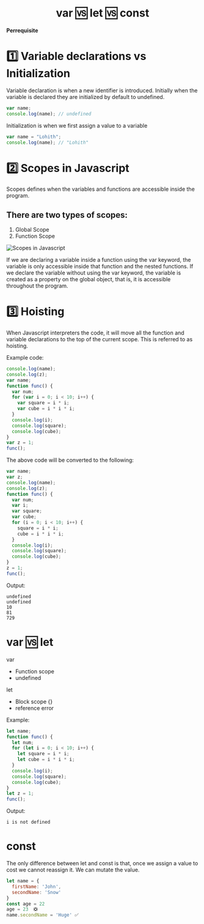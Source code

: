 <h1  align="center"> var 🆚 let 🆚 const</h1>

**Perrequisite**

# 1️⃣ Variable declarations vs Initialization

Variable declaration is when a new identifier is introduced. Initially when the variable is declared they are initialized by default to undefined.

```js
var name;
console.log(name); // undefined
```

Initialization is when we first assign a value to a variable

```js
var name = "Lohith";
console.log(name); // "Lohith"
```

# 2️⃣ Scopes in Javascript

Scopes defines when the variables and functions are accessible inside the program.

## There are two types of scopes:

1. Global Scope
2. Function Scope

![Scopes in Javascript](/assets/images/scopes.jpg "ECMAScript spec")

If we are declaring a variable inside a function using the var keyword, the variable is only accessible
inside that function and the nested functions. If we declare the variable without using the var keyword, the variable is created as a property on the global object, that is, it is accessible throughout the program.

# 3️⃣ Hoisting

When Javascript interpreters the code, it will move all the function and variable declarations to the top of the current scope. This is referred to as hoisting.

Example code:

```js
console.log(name);
console.log(z);
var name;
function func() {
  var num;
  for (var i = 0; i < 10; i++) {
    var square = i * i;
    var cube = i * i * i;
  }
  console.log(i);
  console.log(square);
  console.log(cube);
}
var z = 1;
func();
```

The above code will be converted to the following:

```js
var name;
var z;
console.log(name);
console.log(z);
function func() {
  var num;
  var i;
  var square;
  var cube;
  for (i = 0; i < 10; i++) {
    square = i * i;
    cube = i * i * i;
  }
  console.log(i);
  console.log(square);
  console.log(cube);
}
z = 1;
func();
```

Output:

```shell
undefined
undefined
10
81
729
```

# var 🆚 let

var

- Function scope
- undefined

let

- Block scope {}
- reference error

Example:

```js
let name;
function func() {
  let num;
  for (let i = 0; i < 10; i++) {
    let square = i * i;
    let cube = i * i * i;
  }
  console.log(i);
  console.log(square);
  console.log(cube);
}
let z = 1;
func();
```

Output:

```shell
i is not defined
```

# const

The only difference between let and const is that, once we assign a value to cost we cannot reassign it.
We can mutate the value.

```js
let name = {
  firstName: 'John',
  secondName: 'Snow'
}
const age = 22
age = 23  ❎
name.secondName = 'Huge' ✅
```